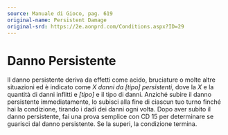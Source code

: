 ```yaml
---
source: Manuale di Gioco, pag. 619
original-name: Persistent Damage
original-srd: https://2e.aonprd.com/Conditions.aspx?ID=29
---
```


# Danno Persistente

Il danno persistente deriva da effetti come acido, bruciature o molte altre
situazioni ed è indicato come _X danni da \[tipo] persistenti_, dove la _X_ e la
quantità di danni inflitti e _\[tipo]_ e il tipo di danni. Anziché subire il
danno persistente immediatamente, lo subisci alla fine di ciascun tuo turno
finché hai la condizione, tirando i dadi dei danni ogni volta. Dopo aver subito
il danno persistente, fai una prova semplice con CD 15 per determinare se
guarisci dal danno persistente. Se la superi, la condizione termina.
